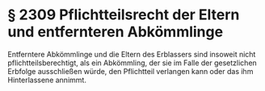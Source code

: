# § 2309 Pflichtteilsrecht der Eltern und entfernteren Abkömmlinge
Entferntere Abkömmlinge und die Eltern des Erblassers sind insoweit nicht pflichtteilsberechtigt, als ein Abkömmling, der sie im Falle der gesetzlichen Erbfolge ausschließen würde, den Pflichtteil verlangen kann oder das ihm Hinterlassene annimmt.
